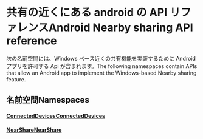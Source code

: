 # <a name="android-nearby-sharing-api-reference"></a><span data-ttu-id="05d9a-101">共有の近くにある android の API リファレンス</span><span class="sxs-lookup"><span data-stu-id="05d9a-101">Android Nearby sharing API reference</span></span>

<span data-ttu-id="05d9a-102">次の名前空間には、Windows ベース近くの共有機能を実装するために Android アプリを許可する Api が含まれます。</span><span class="sxs-lookup"><span data-stu-id="05d9a-102">The following namespaces contain APIs that allow an Android app to implement the Windows-based Nearby sharing feature.</span></span>

## <a name="namespaces"></a><span data-ttu-id="05d9a-103">名前空間</span><span class="sxs-lookup"><span data-stu-id="05d9a-103">Namespaces</span></span>

#### <a name="connecteddeviceshttpsdocsmicrosoftcomjavaapicommicrosoftconnecteddevices"></a>[<span data-ttu-id="05d9a-104">ConnectedDevices</span><span class="sxs-lookup"><span data-stu-id="05d9a-104">ConnectedDevices</span></span>](https://docs.microsoft.com/java/api/com.microsoft.connecteddevices)
#### <a name="nearsharehttpsdocsmicrosoftcomjavaapicommicrosoftconnecteddevicesremotesystemscommandingnearshare"></a>[<span data-ttu-id="05d9a-105">NearShare</span><span class="sxs-lookup"><span data-stu-id="05d9a-105">NearShare</span></span>](https://docs.microsoft.com/java/api/com.microsoft.connecteddevices.remotesystems.commanding.nearshare)